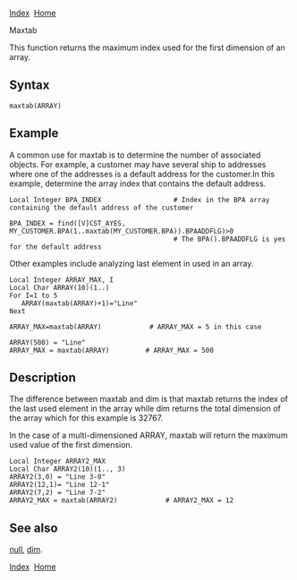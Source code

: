 [Index](index.html)  [Home](getting-started_home.html)

Maxtab

This function returns the maximum index used for the first dimension of an array.

## Syntax

```
maxtab(ARRAY)
```

## Example

A common use for maxtab is to determine the number of associated objects. For example, a customer may have several ship to addresses where one of the addresses is a default address for the customer.In this example, determine the array index that contains the default address.

```
Local Integer BPA_INDEX                  # Index in the BPA array containing the default address of the customer

BPA_INDEX = find([V]CST_AYES, MY_CUSTOMER.BPA(1..maxtab(MY_CUSTOMER.BPA)).BPAADDFLG)>0
                                         # The BPA().BPAADDFLG is yes for the default address
```

Other examples include analyzing last element in used in an array.

```
Local Integer ARRAY_MAX, I
Local Char ARRAY(10)(1..)
For I=1 to 5
   ARRAY(maxtab(ARRAY)+1)="Line"
Next 

ARRAY_MAX=maxtab(ARRAY)            # ARRAY_MAX = 5 in this case

ARRAY(500) = "Line"
ARRAY_MAX = maxtab(ARRAY)         # ARRAY_MAX = 500
```

## Description

The difference between maxtab and dim is that maxtab returns the index of the last used element in the array while dim returns the total dimension of the array which for this example is 32767.

In the case of a multi-dimensioned ARRAY, maxtab will return the maximum used value of the first dimension.

```
Local Integer ARRAY2_MAX
Local Char ARRAY2(10)(1.., 3)
ARRAY2(3,0) = "Line 3-0"
ARRAY2(12,1)= "Line 12-1"
ARRAY2(7,2) = "Line 7-2"
ARRAY2_MAX = maxtab(ARRAY2)            # ARRAY2_MAX = 12
```

## See also

[null](4gl_null.html), [dim](4gl_dim.html).

  

[Index](index.html)  [Home](getting-started_home.html)